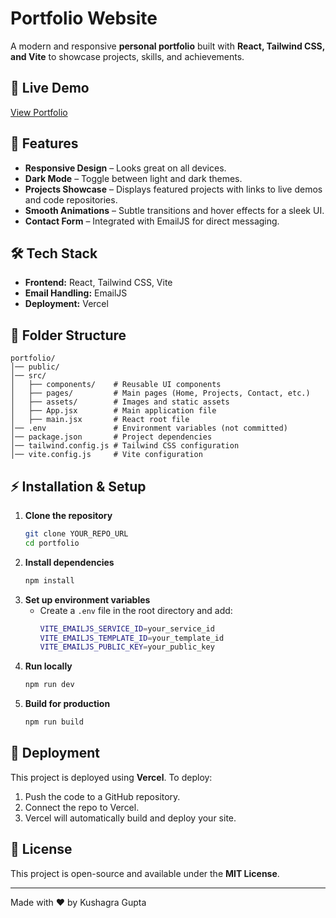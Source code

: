 # Portfolio Website

A modern and responsive **personal portfolio** built with **React, Tailwind CSS, and Vite** to showcase projects, skills, and achievements.

## 🚀 Live Demo
[View Portfolio](https://kushagragupta.vercel.app/)

## 📌 Features
- **Responsive Design** – Looks great on all devices.
- **Dark Mode** – Toggle between light and dark themes.
- **Projects Showcase** – Displays featured projects with links to live demos and code repositories.
- **Smooth Animations** – Subtle transitions and hover effects for a sleek UI.
- **Contact Form** – Integrated with EmailJS for direct messaging.

## 🛠️ Tech Stack
- **Frontend:** React, Tailwind CSS, Vite
- **Email Handling:** EmailJS
- **Deployment:** Vercel

## 📂 Folder Structure
```
portfolio/
│── public/
│── src/
│   ├── components/    # Reusable UI components
│   ├── pages/         # Main pages (Home, Projects, Contact, etc.)
│   ├── assets/        # Images and static assets
│   ├── App.jsx        # Main application file
│   ├── main.jsx       # React root file
│── .env               # Environment variables (not committed)
│── package.json       # Project dependencies
│── tailwind.config.js # Tailwind CSS configuration
│── vite.config.js     # Vite configuration
```

## ⚡ Installation & Setup
1. **Clone the repository**
   ```sh
   git clone YOUR_REPO_URL
   cd portfolio
   ```
2. **Install dependencies**
   ```sh
   npm install
   ```
3. **Set up environment variables**
   - Create a `.env` file in the root directory and add:
     ```sh
     VITE_EMAILJS_SERVICE_ID=your_service_id
     VITE_EMAILJS_TEMPLATE_ID=your_template_id
     VITE_EMAILJS_PUBLIC_KEY=your_public_key
     ```
4. **Run locally**
   ```sh
   npm run dev
   ```
5. **Build for production**
   ```sh
   npm run build
   ```

## 🚀 Deployment
This project is deployed using **Vercel**. To deploy:
1. Push the code to a GitHub repository.
2. Connect the repo to Vercel.
3. Vercel will automatically build and deploy your site.

## 📝 License
This project is open-source and available under the **MIT License**.

---
Made with ❤️ by Kushagra Gupta

